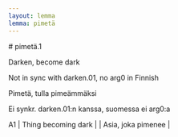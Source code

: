 ```yaml
---
layout: lemma
lemma: pimetä
---
```


<div class="sense">
# <span class="sensename">pimetä.1</span>

<span class="description">Darken, become dark</span>

Not in sync with darken.01, no arg0 in Finnish

<span class="description">Pimetä, tulla pimeämmäksi</span>

Ei synkr. darken.01:n kanssa, suomessa ei arg0:a

A1 | Thing becoming dark |   | Asia, joka pimenee |  

</div>

